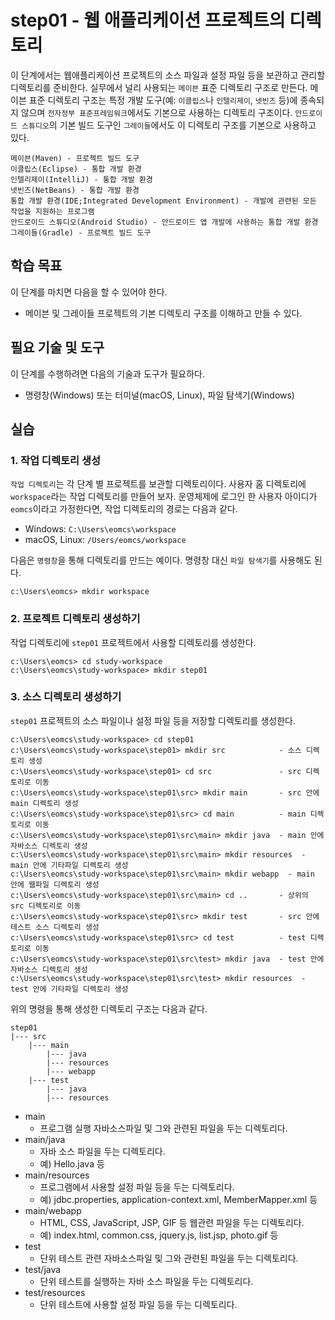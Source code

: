 # step01 - 웹 애플리케이션 프로젝트의 디렉토리
이 단계에서는 웹애플리케이션 프로젝트의 소스 파일과 설정 파일 등을 보관하고 관리할 디렉토리를 준비한다. 실무에서 널리 사용되는 `메이븐` 표준 디렉토리 구조로 만든다. 메이븐 표준 디렉토리 구조는 특정 개발 도구(예: `이클립스`나 `인텔리제이`, `넷빈즈` 등)에 종속되지 않으며 `전자정부 표준프레임워크`에서도 기본으로 사용하는 디렉토리 구조이다. `안드로이드 스튜디오`의 기본 빌드 도구인 `그레이들`에서도 이 디렉토리 구조를 기본으로 사용하고 있다.

```
메이븐(Maven) - 프로젝트 빌드 도구
이클립스(Eclipse) - 통합 개발 환경
인텔리제이(IntelliJ) - 통합 개발 환경
넷빈즈(NetBeans) - 통합 개발 환경
통합 개발 환경(IDE;Integrated Development Environment) - 개발에 관련된 모든 작업을 지원하는 프로그램
안드로이드 스튜디오(Android Studio) - 안드로이드 앱 개발에 사용하는 통합 개발 환경
그레이들(Gradle) - 프로젝트 빌드 도구
```



## 학습 목표
이 단계를 마치면 다음을 할 수 있어야 한다.
- 메이븐 및 그레이들 프로젝트의 기본 디렉토리 구조를 이해하고 만들 수 있다.

## 필요 기술 및 도구
이 단계를 수행하려면 다음의 기술과 도구가 필요하다.
- 명령창(Windows) 또는 터미널(macOS, Linux), 파일 탐색기(Windows)

## 실습

### 1. 작업 디렉토리 생성
`작업 디렉토리`는 각 단계 별 프로젝트를 보관할 디렉토리이다. 사용자 홈 디렉토리에 `workspace`라는 작업 디렉토리를 만들어 보자. 운영체제에 로그인 한 사용자 아이디가 `eomcs`이라고 가정한다면, 작업 디렉토리의 경로는 다음과 같다.
- Windows: `C:\Users\eomcs\workspace`
- macOS, Linux: `/Users/eomcs/workspace`

다음은 `명령창`을 통해 디렉토리를 만드는 예이다. 명령창 대신 `파일 탐색기`를 사용해도 된다.
```
c:\Users\eomcs> mkdir workspace
```

### 2. 프로젝트 디렉토리 생성하기
작업 디렉토리에 `step01` 프로젝트에서 사용할 디렉토리를 생성한다.
```
c:\Users\eomcs> cd study-workspace
c:\Users\eomcs\study-workspace> mkdir step01
```

### 3. 소스 디렉토리 생성하기
`step01` 프로젝트의 소스 파일이나 설정 파일 등을 저장할 디렉토리를 생성한다.
```
c:\Users\eomcs\study-workspace> cd step01
c:\Users\eomcs\study-workspace\step01> mkdir src            - 소스 디렉토리 생성
c:\Users\eomcs\study-workspace\step01> cd src               - src 디렉토리로 이동
c:\Users\eomcs\study-workspace\step01\src> mkdir main       - src 안에 main 디렉토리 생성
c:\Users\eomcs\study-workspace\step01\src> cd main          - main 디렉토리로 이동
c:\Users\eomcs\study-workspace\step01\src\main> mkdir java  - main 안에 자바소스 디렉토리 생성
c:\Users\eomcs\study-workspace\step01\src\main> mkdir resources  - main 안에 기타파일 디렉토리 생성
c:\Users\eomcs\study-workspace\step01\src\main> mkdir webapp  - main 안에 웹파일 디렉토리 생성
c:\Users\eomcs\study-workspace\step01\src\main> cd ..       - 상위의 src 디렉토리로 이동
c:\Users\eomcs\study-workspace\step01\src> mkdir test       - src 안에 테스트 소스 디렉토리 생성
c:\Users\eomcs\study-workspace\step01\src> cd test          - test 디렉토리로 이동
c:\Users\eomcs\study-workspace\step01\src\test> mkdir java  - test 안에 자바소스 디렉토리 생성
c:\Users\eomcs\study-workspace\step01\src\test> mkdir resources  - test 안에 기타파일 디렉토리 생성
```

위의 명령을 통해 생성한 디렉토리 구조는 다음과 같다.
```
step01
|--- src
    |--- main
        |--- java
        |--- resources
        |--- webapp
    |--- test
        |--- java
        |--- resources
```  
- main
    - 프로그램 실행 자바소스파일 및 그와 관련된 파일을 두는 디렉토리다.
- main/java
    - 자바 소스 파일을 두는 디렉토리다.
    - 예) Hello.java 등
- main/resources
    - 프로그램에서 사용할 설정 파일 등을 두는 디렉토리다.
    - 예) jdbc.properties, application-context.xml, MemberMapper.xml 등
- main/webapp
    - HTML, CSS, JavaScript, JSP, GIF 등 웹관련 파일을 두는 디렉토리다.
    - 예) index.html, common.css, jquery.js, list.jsp, photo.gif 등
- test
    - 단위 테스트 관련 자바소스파일 및 그와 관련된 파일을 두는 디렉토리다.
- test/java
    - 단위 테스트를 실행하는 자바 소스 파일을 두는 디렉토리다.
- test/resources
    - 단위 테스트에 사용할 설정 파일 등을 두는 디렉토리다.

